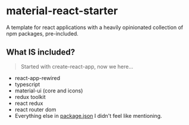 # material-react-starter
A template for react applications with a heavily opinionated collection of npm packages, pre-included.

## What **IS** included?
> Started with create-react-app, now we here...
 - react-app-rewired
 - typescript
 - material-ui (core and icons)
 - redux toolkit
 - react redux
 - react router dom
 - Everything else in [package.json](https://github.com/ConnorJamesLow/material-react-starter/blob/master/package.json) I didn't feel like mentioning.

